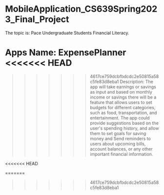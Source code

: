 # MobileApplication_CS639Spring2023_Final_Project
The topic is: Pace Undergraduate Students Financial Literacy.

Apps Name: ExpensePlanner
<<<<<<< HEAD
=======

>>>>>>> 4617ce759dcbfbdcdc2e50815a58c5fe83d8eba1
Description:
The app will take earnings or savings as input and based on  monthly income or savings there will be a feature that allows users to set budgets for different categories, such as food, transportation, and entertainment. The app could provide suggestions based on the user's spending history, and allow them to set goals for saving money and Send reminders to users about upcoming bills, account balances, or any other important financial information.


<<<<<<< HEAD

=======
>>>>>>> 4617ce759dcbfbdcdc2e50815a58c5fe83d8eba1
